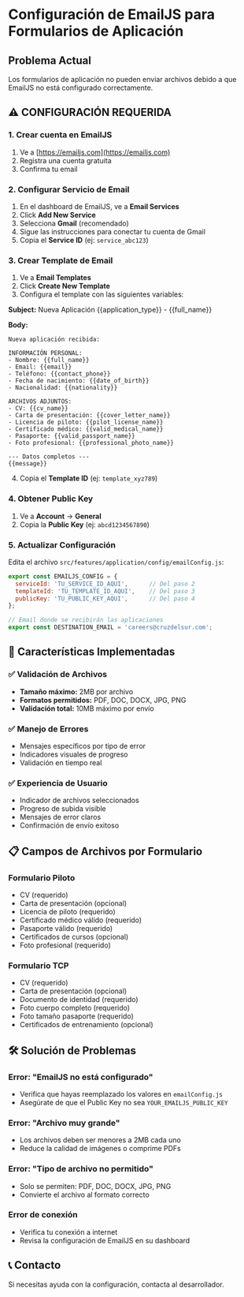 # Configuración de EmailJS para Formularios de Aplicación

## Problema Actual
Los formularios de aplicación no pueden enviar archivos debido a que EmailJS no está configurado correctamente.

## ⚠️ CONFIGURACIÓN REQUERIDA

### 1. Crear cuenta en EmailJS
1. Ve a [https://emailjs.com](https://emailjs.com)
2. Registra una cuenta gratuita
3. Confirma tu email

### 2. Configurar Servicio de Email
1. En el dashboard de EmailJS, ve a **Email Services**
2. Click **Add New Service**
3. Selecciona **Gmail** (recomendado)
4. Sigue las instrucciones para conectar tu cuenta de Gmail
5. Copia el **Service ID** (ej: `service_abc123`)

### 3. Crear Template de Email
1. Ve a **Email Templates**
2. Click **Create New Template**
3. Configura el template con las siguientes variables:

**Subject:** Nueva Aplicación {{application_type}} - {{full_name}}

**Body:**
```
Nueva aplicación recibida:

INFORMACIÓN PERSONAL:
- Nombre: {{full_name}}
- Email: {{email}}
- Teléfono: {{contact_phone}}
- Fecha de nacimiento: {{date_of_birth}}
- Nacionalidad: {{nationality}}

ARCHIVOS ADJUNTOS:
- CV: {{cv_name}}
- Carta de presentación: {{cover_letter_name}}
- Licencia de piloto: {{pilot_license_name}}
- Certificado médico: {{valid_medical_name}}
- Pasaporte: {{valid_passport_name}}
- Foto profesional: {{professional_photo_name}}

--- Datos completos ---
{{message}}
```

4. Copia el **Template ID** (ej: `template_xyz789`)

### 4. Obtener Public Key
1. Ve a **Account** → **General**
2. Copia la **Public Key** (ej: `abcd1234567890`)

### 5. Actualizar Configuración
Edita el archivo `src/features/application/config/emailConfig.js`:

```javascript
export const EMAILJS_CONFIG = {
  serviceId: 'TU_SERVICE_ID_AQUI',      // Del paso 2
  templateId: 'TU_TEMPLATE_ID_AQUI',    // Del paso 3
  publicKey: 'TU_PUBLIC_KEY_AQUI',      // Del paso 4
};

// Email donde se recibirán las aplicaciones
export const DESTINATION_EMAIL = 'careers@cruzdelsur.com';
```

## 🚀 Características Implementadas

### ✅ Validación de Archivos
- **Tamaño máximo:** 2MB por archivo
- **Formatos permitidos:** PDF, DOC, DOCX, JPG, PNG
- **Validación total:** 10MB máximo por envío

### ✅ Manejo de Errores
- Mensajes específicos por tipo de error
- Indicadores visuales de progreso
- Validación en tiempo real

### ✅ Experiencia de Usuario
- Indicador de archivos seleccionados
- Progreso de subida visible
- Mensajes de error claros
- Confirmación de envío exitoso

## 📋 Campos de Archivos por Formulario

### Formulario Piloto
- CV (requerido)
- Carta de presentación (opcional)
- Licencia de piloto (requerido)
- Certificado médico válido (requerido)
- Pasaporte válido (requerido)
- Certificados de cursos (opcional)
- Foto profesional (requerido)

### Formulario TCP
- CV (requerido)
- Carta de presentación (opcional)
- Documento de identidad (requerido)
- Foto cuerpo completo (requerido)
- Foto tamaño pasaporte (requerido)
- Certificados de entrenamiento (opcional)

## 🛠️ Solución de Problemas

### Error: "EmailJS no está configurado"
- Verifica que hayas reemplazado los valores en `emailConfig.js`
- Asegúrate de que el Public Key no sea `YOUR_EMAILJS_PUBLIC_KEY`

### Error: "Archivo muy grande"
- Los archivos deben ser menores a 2MB cada uno
- Reduce la calidad de imágenes o comprime PDFs

### Error: "Tipo de archivo no permitido"
- Solo se permiten: PDF, DOC, DOCX, JPG, PNG
- Convierte el archivo al formato correcto

### Error de conexión
- Verifica tu conexión a internet
- Revisa la configuración de EmailJS en su dashboard

## 📞 Contacto
Si necesitas ayuda con la configuración, contacta al desarrollador.
